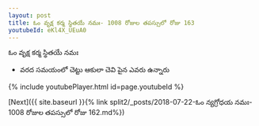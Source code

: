 ```yaml
---
layout: post
title: ఓం వృక్ష కర్మ స్థితయే నమః- 1008 రోజుల తపస్సులో రోజు 163
youtubeId: eKl4X_UEuA0
---
```

 
 
 ఓం వృక్ష కర్మ స్థితయే నమః  
 
 -  వరద సమయంలో చెట్టు ఆకులా చెవి పైన ఎవరు ఉన్నారు 
 
  
 
  
 
 
 
 
 
 


{% include youtubePlayer.html id=page.youtubeId %}
 
[Next]({{ site.baseurl }}{% link  split2/_posts/2018-07-22-ఓం న్యగ్రోధయ నమః- 1008 రోజుల తపస్సులో రోజు 162.md%})
 
